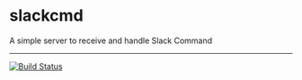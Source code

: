 # slackcmd
A simple server to receive and handle Slack Command

------

[![Build Status](https://travis-ci.org/ngdinhtoan/slackcmd.svg)](https://travis-ci.org/ngdinhtoan/slackcmd)

